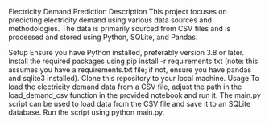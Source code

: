 Electricity Demand Prediction
Description
This project focuses on predicting electricity demand using various data sources and methodologies. The data is primarily sourced from CSV files and is processed and stored using Python, SQLite, and Pandas.

Setup
Ensure you have Python installed, preferably version 3.8 or later.
Install the required packages using pip install -r requirements.txt (note: this assumes you have a requirements.txt file; if not, ensure you have pandas and sqlite3 installed).
Clone this repository to your local machine.
Usage
To load the electricity demand data from a CSV file, adjust the path in the load_demand_csv function in the provided notebook and run it.
The main.py script can be used to load data from the CSV file and save it to an SQLite database. Run the script using python main.py.
